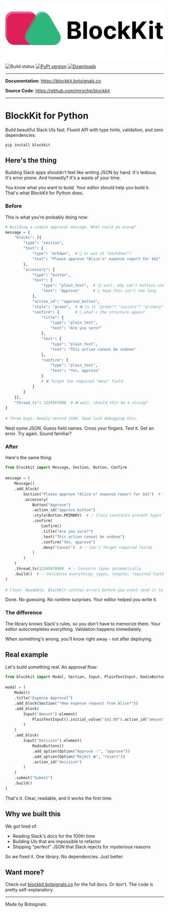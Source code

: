 <p align="center">
  <picture>
    <img alt="blockkit-logo" src="https://github.com/imryche/blockkit/raw/master/docs/img/blockkit.svg">
  </picture>
</p>

![Build status](https://github.com/imryche/blockkit/actions/workflows/python-app.yml/badge.svg)
[![PyPI version](https://badge.fury.io/py/blockkit.svg)](https://badge.fury.io/py/blockkit)
[![Downloads](https://static.pepy.tech/badge/blockkit)](https://pepy.tech/project/blockkit)

---

**Documentation**:
<a href="https://blockkit.botsignals.co" target="_blank">https://blockkit.botsignals.co</a>

**Source Code**:
<a href="https://github.com/imryche/blockkit" target="_blank">https://github.com/imryche/blockkit</a>

---

# BlockKit for Python

Build beautiful Slack UIs fast. Fluent API with type hints, validation, and zero
dependencies.

```shell
pip install blockkit
```

## Here's the thing

Building Slack apps shouldn't feel like writing JSON by hand. It's tedious. It's
error prone. And honestly? It's a waste of your time.

You know what you want to build. Your editor should help you build it. That's
what BlockKit for Python does.

### Before

This is what you're probably doing now:

```python
# Building a simple approval message. What could go wrong?
message = {
    "blocks": [{
        "type": "section",
        "text": {
            "type": "mrkdwn",  # 🤔 or was it "markdown"?
            "text": "Please approve *Alice's* expense report for $42"
        },
        "accessory": {
            "type": "button",
            "text": {
                "type": "plain_text",  # 😕 wait, why can't buttons use mrkdwn?
                "text": "Approve"      # 🤞 hope this isn't too long
            },
            "action_id": "approve_button",
            "style": "green",  # ❌ is it "green"? "success"? "primary"?
            "confirm": {       # 🤔 what's the structure again?
                "title": {
                    "type": "plain_text",
                    "text": "Are you sure?"
                },
                "text": {
                    "type": "plain_text",
                    "text": "This action cannot be undone"
                },
                "confirm": {
                    "type": "plain_text",
                    "text": "Yes, approve"
                }
                # ❌ forgot the required "deny" field
            }
        }
    }],
    "thread_ts": 1234567890  # ❌ wait, should this be a string?
}

# Three bugs. Deeply nested JSON. Good luck debugging this.
```

Nest some JSON. Guess field names. Cross your fingers. Test it. Get an error.
Try again. Sound familiar?

### After

Here's the same thing:

```python
from blockkit import Message, Section, Button, Confirm

message = (
    Message()
    .add_block(
        Section("Please approve *Alice's* expense report for $42")  # ✅ Markdown detected automatically
        .accessory(
            Button("Approve")
            .action_id("approve_button")
            .style(Button.PRIMARY)  # ✅ Class constants prevent typos
            .confirm(
                Confirm()
                .title("Are you sure?")
                .text("This action cannot be undone")
                .confirm("Yes, approve")
                .deny("Cancel")  # ✅ Can't forget required fields
            )
        )
    )
    .thread_ts(1234567890)  # ✅ Converts types automatically
    .build()  # ✅ Validates everything: types, lengths, required fields
)

# Clean. Readable. BlockKit catches errors before you event send it to Slack.
```

Done. No guessing. No runtime surprises. Your editor helped you write it.

### The difference

The library knows Slack's rules, so you don't have to memorize them. Your editor
autocompletes everything. Validation happens immediately.

When something's wrong, you'll know right away - not after deploying.

## Real example

Let's build something real. An approval flow:

```python
from blockkit import Modal, Section, Input, PlainTextInput, RadioButtons, Option

modal = (
    Modal()
    .title("Expense Approval")
    .add_block(Section("*New expense request from Alice*"))
    .add_block(
        Input("Amount").element(
            PlainTextInput().initial_value("$42.00").action_id("amount")
        )
    )
    .add_block(
        Input("Decision").element(
            RadioButtons()
            .add_option(Option("Approve ✅", "approve"))
            .add_option(Option("Reject ❌", "reject"))
            .action_id("decision")
        )
    )
    .submit("Submit")
    .build()
)
```

That's it. Clear, readable, and it works the first time.

## Why we built this

We got tired of:

- Reading Slack's docs for the 100th time
- Building UIs that are impossible to refactor
- Shipping "perfect" JSON that Slack rejects for mysterious reasons

So we fixed it. One library. No dependencies. Just better.

## Want more?

Check out [blockkit.botsignals.co](https://blockkit.botsignals.co) for the full
docs. Or don't. The code is pretty self-explanatory.

---

Made by Botsignals.
